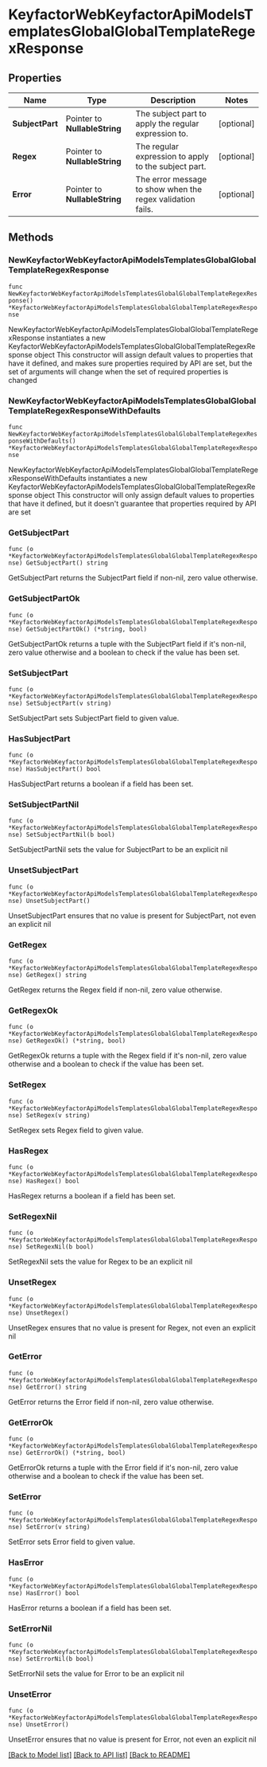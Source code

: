 # KeyfactorWebKeyfactorApiModelsTemplatesGlobalGlobalTemplateRegexResponse

## Properties

Name | Type | Description | Notes
------------ | ------------- | ------------- | -------------
**SubjectPart** | Pointer to **NullableString** | The subject part to apply the regular expression to. | [optional] 
**Regex** | Pointer to **NullableString** | The regular expression to apply to the subject part. | [optional] 
**Error** | Pointer to **NullableString** | The error message to show when the regex validation fails. | [optional] 

## Methods

### NewKeyfactorWebKeyfactorApiModelsTemplatesGlobalGlobalTemplateRegexResponse

`func NewKeyfactorWebKeyfactorApiModelsTemplatesGlobalGlobalTemplateRegexResponse() *KeyfactorWebKeyfactorApiModelsTemplatesGlobalGlobalTemplateRegexResponse`

NewKeyfactorWebKeyfactorApiModelsTemplatesGlobalGlobalTemplateRegexResponse instantiates a new KeyfactorWebKeyfactorApiModelsTemplatesGlobalGlobalTemplateRegexResponse object
This constructor will assign default values to properties that have it defined,
and makes sure properties required by API are set, but the set of arguments
will change when the set of required properties is changed

### NewKeyfactorWebKeyfactorApiModelsTemplatesGlobalGlobalTemplateRegexResponseWithDefaults

`func NewKeyfactorWebKeyfactorApiModelsTemplatesGlobalGlobalTemplateRegexResponseWithDefaults() *KeyfactorWebKeyfactorApiModelsTemplatesGlobalGlobalTemplateRegexResponse`

NewKeyfactorWebKeyfactorApiModelsTemplatesGlobalGlobalTemplateRegexResponseWithDefaults instantiates a new KeyfactorWebKeyfactorApiModelsTemplatesGlobalGlobalTemplateRegexResponse object
This constructor will only assign default values to properties that have it defined,
but it doesn't guarantee that properties required by API are set

### GetSubjectPart

`func (o *KeyfactorWebKeyfactorApiModelsTemplatesGlobalGlobalTemplateRegexResponse) GetSubjectPart() string`

GetSubjectPart returns the SubjectPart field if non-nil, zero value otherwise.

### GetSubjectPartOk

`func (o *KeyfactorWebKeyfactorApiModelsTemplatesGlobalGlobalTemplateRegexResponse) GetSubjectPartOk() (*string, bool)`

GetSubjectPartOk returns a tuple with the SubjectPart field if it's non-nil, zero value otherwise
and a boolean to check if the value has been set.

### SetSubjectPart

`func (o *KeyfactorWebKeyfactorApiModelsTemplatesGlobalGlobalTemplateRegexResponse) SetSubjectPart(v string)`

SetSubjectPart sets SubjectPart field to given value.

### HasSubjectPart

`func (o *KeyfactorWebKeyfactorApiModelsTemplatesGlobalGlobalTemplateRegexResponse) HasSubjectPart() bool`

HasSubjectPart returns a boolean if a field has been set.

### SetSubjectPartNil

`func (o *KeyfactorWebKeyfactorApiModelsTemplatesGlobalGlobalTemplateRegexResponse) SetSubjectPartNil(b bool)`

 SetSubjectPartNil sets the value for SubjectPart to be an explicit nil

### UnsetSubjectPart
`func (o *KeyfactorWebKeyfactorApiModelsTemplatesGlobalGlobalTemplateRegexResponse) UnsetSubjectPart()`

UnsetSubjectPart ensures that no value is present for SubjectPart, not even an explicit nil
### GetRegex

`func (o *KeyfactorWebKeyfactorApiModelsTemplatesGlobalGlobalTemplateRegexResponse) GetRegex() string`

GetRegex returns the Regex field if non-nil, zero value otherwise.

### GetRegexOk

`func (o *KeyfactorWebKeyfactorApiModelsTemplatesGlobalGlobalTemplateRegexResponse) GetRegexOk() (*string, bool)`

GetRegexOk returns a tuple with the Regex field if it's non-nil, zero value otherwise
and a boolean to check if the value has been set.

### SetRegex

`func (o *KeyfactorWebKeyfactorApiModelsTemplatesGlobalGlobalTemplateRegexResponse) SetRegex(v string)`

SetRegex sets Regex field to given value.

### HasRegex

`func (o *KeyfactorWebKeyfactorApiModelsTemplatesGlobalGlobalTemplateRegexResponse) HasRegex() bool`

HasRegex returns a boolean if a field has been set.

### SetRegexNil

`func (o *KeyfactorWebKeyfactorApiModelsTemplatesGlobalGlobalTemplateRegexResponse) SetRegexNil(b bool)`

 SetRegexNil sets the value for Regex to be an explicit nil

### UnsetRegex
`func (o *KeyfactorWebKeyfactorApiModelsTemplatesGlobalGlobalTemplateRegexResponse) UnsetRegex()`

UnsetRegex ensures that no value is present for Regex, not even an explicit nil
### GetError

`func (o *KeyfactorWebKeyfactorApiModelsTemplatesGlobalGlobalTemplateRegexResponse) GetError() string`

GetError returns the Error field if non-nil, zero value otherwise.

### GetErrorOk

`func (o *KeyfactorWebKeyfactorApiModelsTemplatesGlobalGlobalTemplateRegexResponse) GetErrorOk() (*string, bool)`

GetErrorOk returns a tuple with the Error field if it's non-nil, zero value otherwise
and a boolean to check if the value has been set.

### SetError

`func (o *KeyfactorWebKeyfactorApiModelsTemplatesGlobalGlobalTemplateRegexResponse) SetError(v string)`

SetError sets Error field to given value.

### HasError

`func (o *KeyfactorWebKeyfactorApiModelsTemplatesGlobalGlobalTemplateRegexResponse) HasError() bool`

HasError returns a boolean if a field has been set.

### SetErrorNil

`func (o *KeyfactorWebKeyfactorApiModelsTemplatesGlobalGlobalTemplateRegexResponse) SetErrorNil(b bool)`

 SetErrorNil sets the value for Error to be an explicit nil

### UnsetError
`func (o *KeyfactorWebKeyfactorApiModelsTemplatesGlobalGlobalTemplateRegexResponse) UnsetError()`

UnsetError ensures that no value is present for Error, not even an explicit nil

[[Back to Model list]](../README.md#documentation-for-models) [[Back to API list]](../README.md#documentation-for-api-endpoints) [[Back to README]](../README.md)


